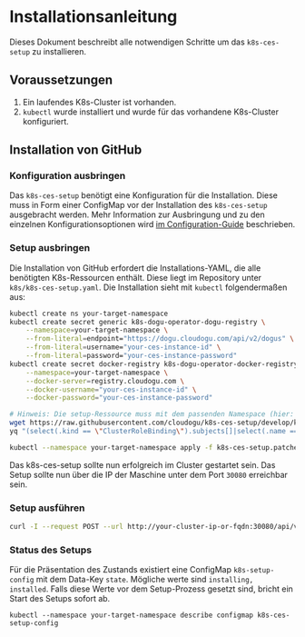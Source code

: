 # Installationsanleitung

Dieses Dokument beschreibt alle notwendigen Schritte um das `k8s-ces-setup` zu installieren.

## Voraussetzungen

1. Ein laufendes K8s-Cluster ist vorhanden.
2. `kubectl` wurde installiert und wurde für das vorhandene K8s-Cluster konfiguriert.

## Installation von GitHub

### Konfiguration ausbringen

Das `k8s-ces-setup` benötigt eine Konfiguration für die Installation. Diese muss in Form einer ConfigMap vor der
Installation des `k8s-ces-setup` ausgebracht werden. Mehr Information zur Ausbringung und zu den einzelnen
Konfigurationsoptionen wird [im Configuration-Guide](configuration_guide_de.md) beschrieben.

### Setup ausbringen

Die Installation von GitHub erfordert die Installations-YAML, die alle benötigten K8s-Ressourcen enthält. Diese liegt im
Repository unter `k8s/k8s-ces-setup.yaml`. Die Installation sieht mit `kubectl` folgendermaßen aus:

```bash
kubectl create ns your-target-namespace
kubectl create secret generic k8s-dogu-operator-dogu-registry \
    --namespace=your-target-namespace \
    --from-literal=endpoint="https://dogu.cloudogu.com/api/v2/dogus" \
    --from-literal=username="your-ces-instance-id" \
    --from-literal=password="your-ces-instance-password"
kubectl create secret docker-registry k8s-dogu-operator-docker-registry \
    --namespace=your-target-namespace \
    --docker-server=registry.cloudogu.com \
    --docker-username="your-ces-instance-id" \
    --docker-password="your-ces-instance-password"

# Hinweis: Die setup-Ressource muss mit dem passenden Namespace (hier: your-target-namespace) angepasst werden
wget https://raw.githubusercontent.com/cloudogu/k8s-ces-setup/develop/k8s/k8s-ces-setup.yaml
yq "(select(.kind == \"ClusterRoleBinding\").subjects[]|select(.name == \"k8s-ces-setup\")).namespace=\"your-target-namespace\"" k8s-ces-setup.yaml > k8s-ces-setup.patched.yaml

kubectl --namespace your-target-namespace apply -f k8s-ces-setup.patched.yaml
```

Das k8s-ces-setup sollte nun erfolgreich im Cluster gestartet sein. Das Setup sollte nun über die IP der Maschine unter
dem Port `30080` erreichbar sein.

### Setup ausführen

```bash
curl -I --request POST --url http://your-cluster-ip-or-fqdn:30080/api/v1/setup
```

### Status des Setups

Für die Präsentation des Zustands existiert eine ConfigMap `k8s-setup-config` mit dem Data-Key
`state`. Mögliche werte sind `installing, installed`. Falls diese Werte vor dem Setup-Prozess gesetzt sind, bricht ein
Start des Setups sofort ab.

`kubectl --namespace your-target-namespace describe configmap k8s-ces-setup-config`
